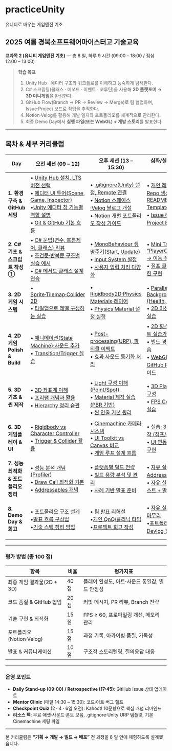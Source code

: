 # practiceUnity
유니티로 배우는 게임엔진 기초

## 2025 여름 경북소프트웨어마이스터고 기술교육

**교과목 2 (유니티 게임엔진 기초)** ― 총 8 일, 하루 9 시간 (09:00 – 18:00 / 점심 12:00 – 13:00)

> **학습 목표**
>
> 1. Unity Hub ‧ 에디터 구조와 워크플로를 이해하고 능숙하게 탐색한다.
> 2. C# 스크립팅(클래스 · 메쏘드 · 이벤트 · 코루틴)을 사용해 **2D 플랫포머 → 3D 미니게임**을 완성한다.
> 3. GitHub Flow(Branch → PR → Review → Merge)로 팀 협업하며, Issue·Project 보드로 작업을 추적한다.
> 4. Notion·Velog를 활용해 개발 일지와 포트폴리오를 체계적으로 관리한다.
> 5. 최종 Demo Day에서 **실행 파일(또는 WebGL) + 개발 스토리**를 발표한다.

---

## 목차 & 세부 커리큘럼

| Day                         | 오전 세션 (09 – 12)                                                                          | 오후 세션 (13 – 15:30)                                              | 심화/실습 (15:30 – 18)                                    | 일일 산출물 · 점검                                     |
| --------------------------- | ---------------------------------------------------------------------------------------- | --------------------------------------------------------------- | ----------------------------------------------------- | ----------------------------------------------- |
| **1. 환경 구축 & GitHub 세팅**    | • [Unity Hub 설치, LTS 버전 선택](./Day1/1-1.UnityHub설치LTS버전선택.md)<br>• [에디터 UI 투어(Scene, Game, Inspector)](./Day1/1-2.Unity에디터UI투어–SceneGameInspector창이해하기.md)<br>•[Unity 에디터 창 기능별 역할 설명](./Day1/1-2-1.Unity에디터창기능별역할설명.md)<br>• [Git & GitHub 기본 흐름](./Day1/1-3.Git&GitHub기본흐름.md)  | • [.gitignore(Unity) 설정, Remote 연결](./Day1/1-4.gitignore(Unity)설정Remote연결.md)<br>• [Notion 스페이스·Velog 블로그 개설](./Day1/1-5.Notion스페이스·Velog블로그개설.md)<br>• [Notion 개별 포트폴리오 작성 가이드](./Day1/1-5-1.Notion으로개별포트폴리오작성하기.md)  | • [개인 레포 + Org 팀 Repo 생성, README/Issue Template 작성](./Day1/1-6.개인레포+Org팀Repo생성READMEIssueTemplate작성.md)<br>• [Issue 라벨 및 Project Board 실습](./Day1/1-7.Issue라벨및ProjectBoard실습.md)        | ✔ Repo·Project 보드 생성<br>✔ Unity Sample Scene 커밋 |
| **2. C# 기초 & 스크립트 작성 ①**    | • [C# 문법(변수, 흐름제어, 클래스) 리뷰](./Day2/2-1.C샵문법리뷰.md)<br>• [조건문·반복문 구조별 실습 예시](./Day2/2-1-1.조건문·반복문구조별실습예시.md)<br>• [C# 메서드·클래스 설계 연습](./Day2/2-1-2.C샵메서드·클래스설계연습.md) | • [MonoBehaviour 생명주기(Start, Update)](./Day2/2-2.MonoBehaviour생명주기.md)<br>• [Input System 설정](./Day2/2-3.InputSystem설정하기.md)<br>• [사용자 입력 처리 다양화](./Day2/2-3-1.사용자입력처리다양화.md)        | • [Mini Task: “PlayerController.cs” → 이동·점프 구현](./Day2/2-4.MiniTask:`PlayerController.cs`–이동과점프구현.md)<br>• [점프 쿨타임/속도 제한 구현](./Day2/2-5.점프쿨타임속도제한구현.md)         | ✔ 캐릭터 이동 기능 PR + 코드리뷰                           |
| **3. 2D 게임 시스템**            | • [Sprite·Tilemap·Collider 2D](./Day3/3-1.SpriteTilemapCollider2D.md)<br>• [타일맵으로 레벨 구성하는 실습](./Day3/3-1-1.타일맵으로레벨구성하는실습.md)                                                | • [Rigidbody2D·Physics Materials·레이어](./Day3/3-2.Rigidbody2D·PhysicsMaterials·레이어.md)<br>• [Physics Material 설정 실험](./Day3/3-2-1.PhysicsMaterial설정실험.md)                             | • [Parallax Background, UI (Health, Score)](./Day3/3-3.ParallaxBackground&UI구현(HealthScore).md)<br>• [2D 미션 맵에 UI 반영 실습](./Day3/3-4.2D미션맵에UI반영실습.md)             | ✔ 2D Level 1 완성 & Prefab 정리                     |
| **4. 2D 게임 Polish & Build** | • [애니메이션(State Machine)·사운드 추가](Day4/4-1.애니메이션(StateMachine)·사운드추가.md)<br>• [Transition/Trigger 실습](./Day4/4-1-1.TransitionTrigger실습.md)                                              | • [Post-processing(URP), 파티클 이펙트](./Day4/4-2.Post-processing(URP)·파티클이펙트.md)<br>• [효과 사운드 동기화 처리](./Day4/4-2-1.효과사운드동기화처리.md)                                | • [2D 횡스크롤 프로젝트 실습가이드](./Day4/4-3.2D횡스크롤프로젝트실습가이드.md)<br>• [빌드 경량화 설정 연습](./Day4/4-3-1.빌드경량화설정연습.md)<br>• [WebGL 변환 및 GitHub Pages 배포 가이드](./Day4/4-3-2.WebGL변환및GitHubPages배포가이드.md)                         | ✔ 2D 횡스크롤 게임<br>✔ Velog Devlog 1편              |
| **5. 3D 기초 & 씬 제작**         | • [3D 좌표계 이해](Day5/5-1.3D좌표계이해.md)<br>• [프리팹 개념과 활용](Day5/5-2.프리팹개념과활용.md)<br>• [Hierarchy 정리 습관](Day5/5-3.Hierarchy정리습관.md)                                                          | • [Light 구성 이해 (Point/Spot)](Day5/5-4.Light구성이해(Point,Spot).md)<br>• [Material 제작 실습 (PBR 기반)](Day5/5-5.Material제작실습(PBR기반).md)<br>• [씬 연출 기본 원리]()                              | • [3D Playground 씬 구성](Day5/5-7.실습:3DPlayground씬구성.md)<br>• [FPS Controller 조작 실습](Day5/5-8.FPSController조작실습.md) | ✔ 3D 씬 스크린샷 PR<br>✔ PBR 머티리얼 적용 확인                                |
| **6. 3D 게임플레이 & UI**        | • [Rigidbody vs Character Controller](Day6/6-1.RigidbodyvsCharacterController.md)<br>• [Trigger & Collider 활용](Day6/6-2.Trigger&Collider활용.md)                                                         | • [Cinemachine 카메라 시스템](Day6/6-3.Cinemachine카메라시스템.md)<br>• [UI Toolkit vs Canvas 비교](Day6/6-4.UIToolkitvsCanvas비교.md)<br>• [게임 루프 설계 흐름](Day6/6-5.게임루프설계흐름.md)                                 | • [실습: 3D 미션 2종 제작 (점프/수집)](Day6/6-6.실습:3D미션2종제작(점프,수집).md)<br>• [UI 연동 및 게임 루프 구현](Day6/6-7.UI연동및게임루프구현.md)                       | ✔ 3D 미션 2개 클리어 가능<br>✔ UI 연동 체크 + PR                               |
| **7. 성능 최적화 & 포트폴리오 정리**    | • [성능 분석 개념(Profiler)](Day7/7-1.성능분석개념(Profiler).md)<br>• [Draw Call 최적화 기본]()<br>• [Addressables 개념](Day7/7-3.Addressables개념.md)                                                                | • [플랫폼별 빌드 전략](Day7/7-4.플랫폼별빌드전략.md)<br>• [빌드 용량 분석 및 관리](Day7/7-5.빌드용량분석및관리.md)<br>• [사례 기반 발표 준비](Day7/7-6.사례기반발표준비.md)                               | • [자유 실습: Addressables 테스트](Day7/7-7.자유실습:Addressables테스트.md)<br>• [자유 실습: 최적화 테스트 + 발표](Day7/7-8.자유실습:최적화테스트+발표.md)                      | ✔ 빌드 테스트 완료<br>✔ 발표 슬라이드 초안 공유                 |
| **8. Demo Day & 회고**        | • [포트폴리오 구조 설계](Day8/8-1.포트폴리오구조설계.md)<br>   •[발표 흐름 구성법](Day8/8-2.발표흐름구성법.md)<br>•[기술 스택 정리 방법](Day8/8-3.기술스택정리방법.md)                                                                | • [팀 발표 리허설](Day8/8-4.팀발표리허설.md)<br>•[개인 QnQ/클리닉 타임]()<br>•[프로젝트 회고 작성]()                                     | • [자유 실습: 발표 자료 마무리]()<br>•[포트폴리오 및 Devlog 정리]()                                 | ✔ 최종 발표 리허설 완료<br>✔ 포트폴리오 & 수료요건 점검검               |

---

### 평가 방법 (총 100 점)

| 항목                  | 비율   | 평가지표                        |
| ------------------- | ---- | --------------------------- |
| 최종 게임 결과물(2D + 3D)  | 40 점 | 플레이 완성도, 아트·사운드 통일감, 빌드 안정성 |
| 코드 품질 & GitHub 협업   | 20 점 | 커밋 메시지, PR 리뷰, Branch 전략    |
| 기술 구현 & 최적화         | 15 점 | FPS ≥ 60, 프로파일링 개선, 메모리 관리  |
| 포트폴리오(Notion·Velog) | 15 점 | 과정 기록, 아카이빙 품질, 가독성         |
| 발표 & 커뮤니케이션         | 10 점 | 구조적 스토리텔링, 질의응답 대응          |

---

### 운영 포인트

* **Daily Stand-up (09:00) / Retrospective (17:45)**: GitHub Issue 상태 업데이트
* **Mentor Clinic** (매일 14:30 – 15:30): 코드·아트·버그 헬프
* **Checkpoint Quiz** (2 · 4 · 6일 오전): Kahoot! 10문항으로 핵심 개념 리마인드
* **리소스 팩**: 무료 애셋·사운드·폰트 모음, .gitignore·Unity URP 템플릿, 기본 Cinemachine 세팅 파일

---

본 커리큘럼은 **“기획 → 개발 → 빌드 → 배포”** 전 과정을 8 일 안에 체험하도록 설계했습니다.

